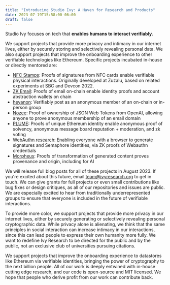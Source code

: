```yaml
---
title: "Introducing Studio Ivy: A Haven for Research and Products"
date: 2023-07-19T15:58:00-06:00
draft: false
---
```


Studio Ivy focuses on tech that **enables humans to interact verifiably**.

We support projects that provide more privacy and intimacy in our internet lives, either by securely storing and selectively revealing personal data. We also support projects that improve the onboarding experience to other verifiable technologies like Ethereum. Specific projects incubated in-house or directly mentored are:

- [NFC Stamps](https://stamps.ivyresearch.org): Proofs of signatures from NFC cards enable verifiable physical interactions. Originally developed at Zuzalu, based on related experiments at SBC and Devcon 2022.
- [ZK Email](https://blog.aayushg.com/posts/zkemail/): Proofs of email on-chain enable identity proofs and account abstraction wallets on chain
- [heyanon](https://www.heyanon.wtf/): Verifiably post as an anonymous member of an on-chain or in-person group
- [Nozee](https://www.nozee.xyz/): Proof of ownership of JSON Web Tokens from OpenAI, allowing anyone to prove anonymous membership of an email domain
- [PLUME](https://blog.aayushg.com/posts/nullifier): Proofs of unique Ethereum identity enable anonymous proof of solvency, anonymous message board reputation + moderation, and zk voting
- [WebAuthn research](https://github.com/semaphore-protocol/semaphore/tree/main/packages/heyauthn): Enabling everyone with a browser to generate signatures and Semaphore identities, via ZK proofs of Webauthn credentials
- [Morpheus](http://morpheus.ivyresearch.org): Proofs of transformation of generated content proves provenance and origin, including for AI

We will release full blog posts for all of these projects in August 2023. If you're excited about this future, email [team@ivyresearch.org](mailto:team@ivyresearch.org) to get in touch. We can give grants for full projects or even small contributions like bug fixes or design critiques, as all of our repositories and issues are public. We are especially excited to hear from traditionally underrepresented groups to ensure that everyone is included in the future of verifiable interactions.

To provide more color, we support projects that provide more privacy in our internet lives, either by securely generating or selectively revealing personal cryptographic data. While privacy alone is alienating, we think that the same principles in social interaction can increase intimacy in our interactions, since this can lead people to express their own humanity more fully. We want to redefine Ivy Research to be directed for the public and by the public, not an exclusive club of universities pursuing citations.

We support projects that improve the onboarding experience to datastores like Ethereum via verifiable identities, bringing the power of cryptography to the next billion people. All of our work is deeply entwined with in-house cutting edge research, and our code is open-source and MIT licensed. We hope that people who derive profit from our work can contribute back.


<!-- ## Goodbye world is a `templ` template example

Every time `Click Me!` is clicked, a request is sent to the API server, which renders `templ GoodbyeWorld()` from `partial/templates.templ`.

{{< html.inline >}}
<button
  hx-get="{{ .Site.Params.apiBaseUrl }}/goodbyeworld.html"
  hx-trigger="click"
  hx-target="#goodbye"
  hx-swap="beforeend">
  Click Me!
</button>
<div id="goodbye"></div>
{{< /html.inline >}}
 -->
